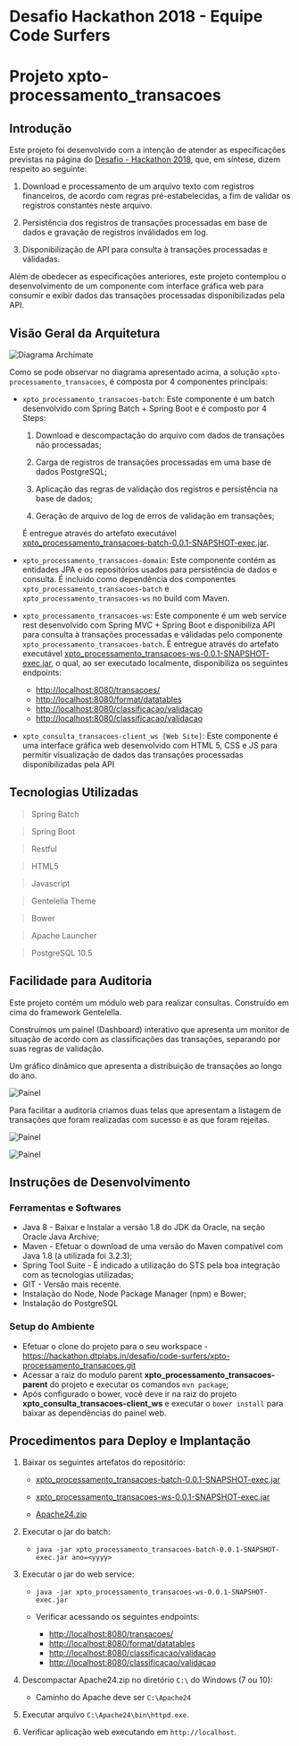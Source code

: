 # Desafio Hackathon 2018 - Equipe Code Surfers
# Projeto xpto-processamento_transacoes


## Introdução

Este projeto foi desenvolvido com a intenção de atender as especificações previstas na página do <a href="https://hackathon.dtplabs.in/snippets/1">Desafio - Hackathon 2018</a>, que, em síntese, dizem respeito ao seguinte:

1) Download e processamento de um arquivo texto com registros financeiros, de acordo com regras pré-estabelecidas, a fim de validar os registros constantes neste arquivo.

2) Persistência dos registros de transações processadas em base de dados e gravação de registros inválidados em log.

3) Disponibilização de API para consulta à transações processadas e válidadas.

Além de obedecer as especificações anteriores, este projeto contemplou o desenvolvimento de um componente com interface gráfica web para consumir e exibir dados das transações processadas disponibilizadas pela API.


## Visão Geral da Arquitetura

![Diagrama Archimate](docs/visao_geral_arquitetura.png)

Como se pode observar no diagrama apresentado acima, a solução ```xpto-processamento_transacoes```, é composta por 4 componentes principais:

- ```xpto_processamento_transacoes-batch```: Este componente é um batch desenvolvido com Spring Batch + Spring Boot e é composto por 4 Steps:

    1) Download e descompactação do arquivo com dados de transações não processadas;

    2) Carga de registros de transações processadas em uma base de dados PostgreSQL;

    3) Aplicação das regras de validação dos registros e persistência na base de dados;

    4) Geração de arquivo de log de erros de validação em transações;

    É entregue através do artefato executável <a href="artefatos_executaveis/xpto_processamento_transacoes-batch-0.0.1-SNAPSHOT-exec.jar">xpto_processamento_transacoes-batch-0.0.1-SNAPSHOT-exec.jar</a>.

- ```xpto_processamento_transacoes-domain```: Este componente contém as entidades JPA e os repositórios usados para persistência de dados e consulta. É incluido como dependência dos componentes ```xpto_processamento_transacoes-batch``` e ```xpto_processamento_transacoes-ws``` no build com Maven.

- ```xpto_processamento_transacoes-ws```: Este componente é um web service rest desenvolvido com Spring MVC + Spring Boot e disponibiliza API para consulta à transações processadas e válidadas pelo componente ```xpto_processamento_transacoes-batch```. É entregue através do artefato executável <a href="artefatos_executaveis/xpto_processamento_transacoes-ws-0.0.1-SNAPSHOT-exec.jar">xpto_processamento_transacoes-ws-0.0.1-SNAPSHOT-exec.jar</a>, o qual, ao ser executado localmente, disponibiliza os seguintes endpoints:

    - <a href="http://localhost:8080/transacoes/">http://localhost:8080/transacoes/</a>
    - <a href="http://localhost:8080/format/datatables">http://localhost:8080/format/datatables</a>
    - <a href="http://localhost:8080/quantidade/mes">http://localhost:8080/classificacao/validacao</a>
    - <a href="http://localhost:8080/classificacao/validacao">http://localhost:8080/classificacao/validacao</a>

- ```xpto_consulta_transacoes-client_ws [Web Site]```: Este componente é uma interface gráfica web desenvolvido com HTML 5, CSS e JS para permitir visualização de dados das transações processadas disponibilizadas pela API


## Tecnologias Utilizadas

> Spring Batch

> Spring Boot

> Restful

> HTML5

> Javascript

> Gentelella Theme
 
> Bower

> Apache Launcher

> PostgreSQL 10.5



## Facilidade para Auditoria

Este projeto contém um módulo web para realizar consultas. Construído em cima do framework Gentelella.

Construímos um painel (Dashboard) interativo que apresenta um monitor de situação de acordo com as classificações das transações, separando por suas regras de validação.

Um gráfico dinâmico que apresenta a distribuição de transações ao longo do ano.

![Painel](docs/tela_1.png)
    
Para facilitar a auditoria criamos duas telas que apresentam a listagem de transações que foram realizadas com sucesso e as que foram rejeitas.

![Painel](docs/tela_2.png)

![Painel](docs/tela_3.png)



## Instruções de Desenvolvimento

### Ferramentas e Softwares
 - Java 8 - Baixar e Instalar a versão 1.8 do JDK da Oracle, na seção Oracle Java Archive; 
 - Maven - Efetuar o download de uma versão do Maven compatível com Java 1.8 (a utilizada foi 3.2.3);
 - Spring Tool Suite - É indicado a utilização do STS pela boa integração com as tecnologias utilizadas;
 - GIT - Versão mais recente.
 - Instalação do Node, Node Package Manager (npm) e Bower;
 - Instalação do PostgreSQL

### Setup do Ambiente
 - Efetuar o clone do projeto para o seu workspace - https://hackathon.dtplabs.in/desafio/code-surfers/xpto-processamento_transacoes.git
 - Acessar a raiz do modulo parent <b>xpto_processamento_transacoes-parent</b> do projeto e executar os comandos ```mvn package```;
 - Após configurado o bower, você deve ir na raiz do projeto <b>xpto_consulta_transacoes-client_ws</b> e executar o ```bower install``` para baixar as dependências do painel web.


## Procedimentos para Deploy e Implantação

1) Baixar os seguintes artefatos do repositório: 

    - <a href="artefatos_executaveis/xpto_processamento_transacoes-batch-0.0.1-SNAPSHOT-exec.jar">xpto_processamento_transacoes-batch-0.0.1-SNAPSHOT-exec.jar</a>

    - <a href="artefatos_executaveis/xpto_processamento_transacoes-ws-0.0.1-SNAPSHOT-exec.jar">xpto_processamento_transacoes-ws-0.0.1-SNAPSHOT-exec.jar</a>

    - <a href="Apache24.zip">Apache24.zip</a>

2) Executar o jar do batch: 

    - ```java -jar xpto_processamento_transacoes-batch-0.0.1-SNAPSHOT-exec.jar ano=<yyyy>```

3) Executar o jar do web service: 

    - ```java -jar xpto_processamento_transacoes-ws-0.0.1-SNAPSHOT-exec.jar```

    - Verificar acessando os seguintes endpoints:
    
        - <a href="http://localhost:8080/transacoes/">http://localhost:8080/transacoes/</a>
        - <a href="http://localhost:8080/format/datatables">http://localhost:8080/format/datatables</a>
        - <a href="http://localhost:8080/quantidade/mes">http://localhost:8080/classificacao/validacao</a>
        - <a href="http://localhost:8080/classificacao/validacao">http://localhost:8080/classificacao/validacao</a>


4) Descompactar Apache24.zip no diretório ```C:\``` do Windows (7 ou 10):

    - Caminho do Apache deve ser ```C:\Apache24```

5) Executar arquivo ```C:\Apache24\bin\httpd.exe```.

6) Verificar aplicação web executando em ```http://localhost```.
